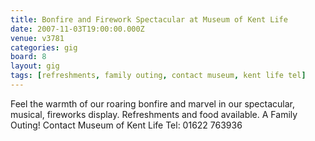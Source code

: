 ```yaml
---
title: Bonfire and Firework Spectacular at Museum of Kent Life
date: 2007-11-03T19:00:00.000Z
venue: v3781
categories: gig
board: 8
layout: gig
tags: [refreshments, family outing, contact museum, kent life tel]
---
```

Feel the warmth of our roaring bonfire and marvel in our spectacular, musical, fireworks display.   Refreshments and food available.  A Family Outing!  Contact Museum of Kent Life Tel: 01622 763936